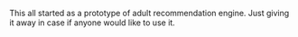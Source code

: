 This all started as a prototype of adult recommendation engine. Just giving it away in case if anyone would like to use it.
